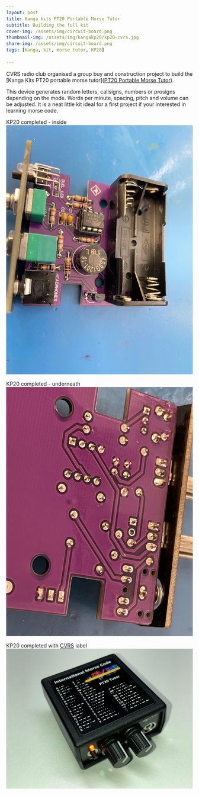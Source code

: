 ```yaml
---
layout: post
title: Kanga kits PT20 Portable Morse Tutor
subtitle: Building the full kit
cover-img: /assets/img/circuit-board.png
thumbnail-img: /assets/img/kangakp20/kp20-cvrs.jpg
share-img: /assets/img/circuit-board.png
tags: [Kanga, kit, morse tutor, KP20]

---
```


CVRS radio club organised a group buy and construction project to build the [Kanga Kits PT20 portable morse tutor]([PT20 Portable Morse Tutor](https://www.kanga-products.co.uk/ourshop/prod_7633790-PT20-Portable-Morse-Tutor.html)).

This device generates random letters, callsigns, numbers or prosigns depending on the mode. Words per minute, spacing, pitch and volume can be adjusted. It is a neat little kit ideal for a first project if your interested in learning morse code.

KP20 completed - inside
![KP20 completed - inside](/assets/img/kangakp20/kp20-inside-800.png)

KP20 completed - underneath
![KP20 completed - underneath](/assets/img/kangakp20/kp20-underneath-800.png)

KP20 completed with [CVRS](https://cvrs.org/) label
![KP20 completed - with cvrs label](/assets/img/kangakp20/kp20-cvrs.jpg)
